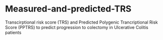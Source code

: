 # Measured-and-predicted-TRS
Transcirptional risk score (TRS) and Predicted Polygenic Trancriptional Risk Score (PPTRS) to predict progression to colectomy in Ulcerative Colitis patients
